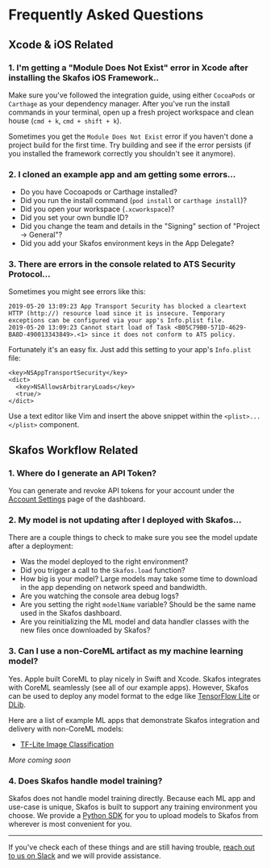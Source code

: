# Frequently Asked Questions

## Xcode & iOS Related
### **1. I'm getting a "Module Does Not Exist" error in Xcode after installing the Skafos iOS Framework..**
Make sure you've followed the integration guide, using either `CocoaPods` or
`Carthage` as your dependency manager. After you've run the install commands in
your terminal, open up a fresh project workspace and clean house (`cmd + k`, `cmd + shift + k`).

Sometimes you get the `Module Does Not Exist` error if you haven't done a
project build for the first time. Try building and see if the error persists (if you
installed the framework correctly you shouldn't see it anymore).

### **2. I cloned an example app and am getting some errors...**
- Do you have Cocoapods or Carthage installed?
- Did you run the install command (`pod install` or `carthage install`)?
- Did you open your workspace (`.xcworkspace`)?
- Did you set your own bundle ID?
- Did you change the team and details in the "Signing" section of "Project -> General"?
- Did you add your Skafos environment keys in the App Delegate?

### **3. There are errors in the console related to ATS Security Protocol...**
Sometimes you might see errors like this:
```
2019-05-20 13:09:23 App Transport Security has blocked a cleartext HTTP (http://) resource load since it is insecure. Temporary exceptions can be configured via your app's Info.plist file.
2019-05-20 13:09:23 Cannot start load of Task <B05C79B0-571D-4629-BA8D-490013343849>.<1> since it does not conform to ATS policy.
```

Fortunately it's an easy fix. Just add this setting to your app's `Info.plist` file:
```
<key>NSAppTransportSecurity</key>
<dict>
  <key>NSAllowsArbitraryLoads</key>
  <true/>
</dict>
```
Use a text editor like Vim and insert the above snippet within the `<plist>...</plist>` component.


## Skafos Workflow Related
### **1. Where do I generate an API Token?**
You can generate and revoke API tokens for your account under the
[Account Settings](https://dashboard.skafos.ai/settings/account) page of the dashboard.

### **2. My model is not updating after I deployed with Skafos...**
There are a couple things to check to make sure you see the model update after a
deployment:
- Was the model deployed to the right environment?
- Did you trigger a call to the `Skafos.load` function?
- How big is your model? Large models may take some time to download in the app
depending on network speed and bandwidth.
- Are you watching the console area debug logs?
- Are you setting the right `modelName` variable? Should be the same name used in the Skafos dashboard.
- Are you reinitializing the ML model and data handler classes with the new files once downloaded by Skafos?


### **3. Can I use a non-CoreML artifact as my machine learning model?**
Yes. Apple built CoreML to play nicely in Swift and Xcode. Skafos integrates with CoreML seamlessly (see all of our example apps). However, Skafos can be used to deploy any model format to the edge like
[TensorFlow Lite](https://www.tensorflow.org/lite) or [DLib](http://dlib.net/).

Here are a list of example ML apps that demonstrate Skafos integration and delivery with non-CoreML models:

- [TF-Lite Image Classification](https://github.com/skafos/example-ml-apps/TensoFlow/tflite/ios)

*More coming soon*

### **4. Does Skafos handle model training?**
Skafos does not handle model training directly. Because each ML app and use-case is unique, Skafos is built to support any training environment you choose. We provide a [Python SDK](https://sdk.skafos.ai) for you to upload models to Skafos from wherever is most convenient for you.

------------------------------------

If you've check each of these things and are still having trouble, [reach out to
us on Slack](https://skafosai.slack.com/join/shared_invite/enQtNTAxMzEwOTk2NzA5LThjMmMyY2JkNTkwNDQ1YjgyYjFiY2MyMjRkMzYyM2E4MjUxNTJmYmQyODVhZWM2MjQwMjE5ZGM1Y2YwN2M5ODI)
and we will provide assistance.
